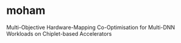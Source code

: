 # moham
Multi-Objective Hardware-Mapping Co-Optimisation for Multi-DNN Workloads on Chiplet-based Accelerators
